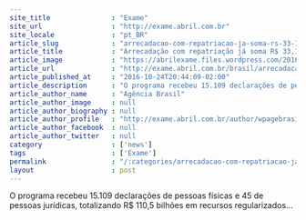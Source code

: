 ```yaml
---
site_title               : "Exame"
site_url                 : "http://exame.abril.com.br"
site_locale              : "pt_BR"
article_slug             : "arrecadacao-com-repatriacao-ja-soma-rs-33-1-bilhoes"
article_title            : "Arrecadação com repatriação já soma R$ 33,1 bilhões"
article_image            : "https://abrilexame.files.wordpress.com/2016/10/original_notas_de_real2.jpg?quality=70&strip=all&w=960"
article_url              : "http://exame.abril.com.br/brasil/arrecadacao-com-repatriacao-ja-soma-r-331-bilhoes/"
article_published_at     : "2016-10-24T20:44:09-02:00"
article_description      : "O programa recebeu 15.109 declarações de pessoas físicas e 45 de pessoas jurídicas, totalizando R$ 110,5 bilhões em recursos regularizados..."
article_author_name      : "Agência Brasil"
article_author_image     : null
article_author_biography : null
article_author_profile   : "http://exame.abril.com.br/author/wpagebrasil/"
article_author_facebook  : null
article_author_twitter   : null
category                 : ['news']
tags                     : ['Exame']
permalink                : "/:categories/arrecadacao-com-repatriacao-ja-soma-rs-33-1-bilhoes/"
layout                   : post
---
```


O programa recebeu 15.109 declarações de pessoas físicas e 45 de pessoas jurídicas, totalizando R$ 110,5 bilhões em recursos regularizados...

